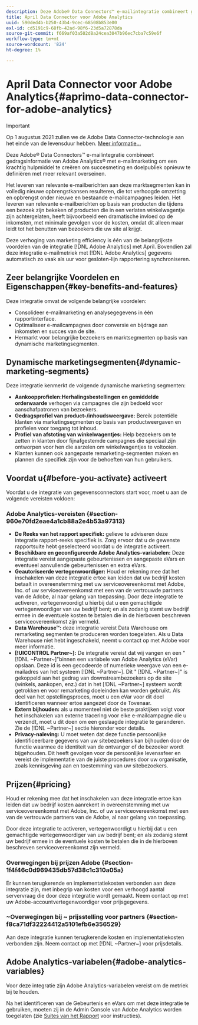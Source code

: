 ```yaml
---
description: Deze Adobe® Data Connectors™ e-mailintegratie combineert gedragsinformatie van Adobe Analytics® met e-mailmarketing om een krachtig hulpmiddel te creëren om succesmeting en doelpubliek opnieuw te definiëren met meer relevant overseinen.
title: April Data Connector voor Adobe Analytics
uuid: 590ded4b-b250-43b4-9cec-68508b853e00
exl-id: cd5191c9-68fb-42ad-98f6-23d5a72878da
source-git-commit: f669af03a502d8a24cea3047b96ec7cba7c59e6f
workflow-type: tm+mt
source-wordcount: '824'
ht-degree: 1%

---
```


# April Data Connector voor Adobe Analytics{#aprimo-data-connector-for-adobe-analytics}

>[!IMPORTANT]
>
>Op 1 augustus 2021 zullen we de Adobe Data Connector-technologie aan het einde van de levensduur hebben. [Meer informatie...](/help/import/data-connectors/data-connectors-eol.md)

Deze Adobe® Data Connectors™ e-mailintegratie combineert gedragsinformatie van Adobe Analytics® met e-mailmarketing om een krachtig hulpmiddel te creëren om succesmeting en doelpubliek opnieuw te definiëren met meer relevant overseinen.

Het leveren van relevante e-mailberichten aan deze marktsegmenten kan in volledig nieuwe opbrengstkansen resulteren, die tot verhoogde omzetting en opbrengst onder nieuwe en bestaande e-mailcampagnes leiden. Het leveren van relevante e-mailberichten op basis van producten die tijdens een bezoek zijn bekeken of producten die in een verlaten winkelwagentje zijn achtergelaten, heeft bijvoorbeeld een dramatische invloed op de inkomsten, met minimale gevolgen voor de kosten, omdat dit alleen maar leidt tot het benutten van bezoekers die uw site al krijgt.

Deze verhoging van marketing efficiency is één van de belangrijkste voordelen van de integratie [!DNL Adobe Analytics] met April. Bovendien zal deze integratie e-mailmetriek met [!DNL Adobe Analytics] gegevens automatisch zo vaak als uur voor gesloten-lijn rapportering synchroniseren.

## Zeer belangrijke Voordelen en Eigenschappen{#key-benefits-and-features}

Deze integratie omvat de volgende belangrijke voordelen:

* Consolideer e-mailmarketing en analysegegevens in één rapportinterface.
* Optimaliseer e-mailcampagnes door conversie en bijdrage aan inkomsten en succes van de site.
* Hermarkt voor belangrijke bezoekers en marktsegmenten op basis van dynamische marketingsegmenten.

## Dynamische marketingsegmenten{#dynamic-marketing-segments}

Deze integratie kenmerkt de volgende dynamische marketing segmenten:

* **Aankoopprofielen:Herhalingsbestellingen en gemiddelde orderwaarde** verhogen via campagnes die zijn bedoeld voor aanschafpatronen van bezoekers.
* **Gedragsprofiel van product-/inhoudsweergave:** Bereik potentiële klanten via marketingsegmenten op basis van productweergaven en profielen voor toegang tot inhoud.
* **Profiel van afstoting van winkelwagentjes:** Help bezoekers om te zetten in klanten door fijnafgestemde campagnes die speciaal zijn ontworpen voor hen die aarzelen om winkelwagentjes te voltooien.
* Klanten kunnen ook aangepaste remarketing-segmenten maken en plannen die specifiek zijn voor de behoeften van hun gebruikers.

## Voordat u{#before-you-activate} activeert

Voordat u de integratie van gegevensconnectors start voor, moet u aan de volgende vereisten voldoen:

### Adobe Analytics-vereisten {#section-960e70fd2eae4a1cb88a2e4b53a97313}

* **De Reeks van het rapport specifiek:** gelieve te adviseren deze integratie rapport-reeks specifiek is. Zorg ervoor dat u de gewenste rapportsuite hebt geselecteerd voordat u de integratie activeert.
* **Beschikbare en geconfigureerde Adobe Analytics-variabelen:** Deze integratie vereist aangepaste gebeurtenissen en aangepaste eVars en eventueel aanvullende gebeurtenissen en extra eVars.
* **Geautoriseerde vertegenwoordiger:** Houd er rekening mee dat het inschakelen van deze integratie ertoe kan leiden dat uw bedrijf kosten betaalt in overeenstemming met uw serviceovereenkomst met Adobe, Inc. of uw serviceovereenkomst met een van de vertrouwde partners van de Adobe, al naar gelang van toepassing. Door deze integratie te activeren, vertegenwoordigt u hierbij dat u een gemachtigde vertegenwoordiger van uw bedrijf bent; en als zodanig stemt uw bedrijf ermee in de eventuele kosten te betalen die in de hierboven beschreven serviceovereenkomst zijn vermeld.
* **Data Warehouse™:** deze integratie vereist Data Warehouse om remarketing segmenten te produceren worden toegelaten. Als u Data Warehouse niet hebt ingeschakeld, neemt u contact op met Adobe voor meer informatie.
* **[!UICONTROL Partner~]:** De integratie vereist dat wij vangen en een &quot; [!DNL ~Partner~]&quot;binnen een variabele van Adobe Analytics (eVar) opslaan. Deze id is een gecodeerde of numerieke weergave van een e-mailadres van het systeem [!DNL ~Partner~]. Dit &quot; [!DNL ~Partner~]&quot; is gekoppeld aan het gedrag van downstreambezoekers op de site (winkels, aankopen, enz.) dat in het [!DNL ~Partner~] systeem wordt getrokken en voor remarketing doeleinden kan worden gebruikt. Als deel van het opstellingsproces, moet u een eVar voor dit doel identificeren wanneer ertoe aangezet door de Tovenaar.
* **Extern bijhouden:** als u momenteel niet de beste praktijken volgt voor het inschakelen van externe tracering voor elke e-mailcampagne die u verzendt, moet u dit doen om een geslaagde integratie te garanderen. Zie de [!DNL ~Partner~] sectie hieronder voor details.
* **Privacy-naleving:** U moet weten dat deze functie persoonlijke identificeerbare gegevens van uw sitebezoekers kan bijhouden door de functie waarmee de identiteit van de ontvanger of de bezoeker wordt bijgehouden. Dit heeft gevolgen voor de persoonlijke levenssfeer en vereist de implementatie van de juiste procedures door uw organisatie, zoals kennisgeving aan en toestemming van uw sitebezoekers.

## Prijzen{#pricing}

Houd er rekening mee dat het inschakelen van deze integratie ertoe kan leiden dat uw bedrijf kosten aanrekent in overeenstemming met uw serviceovereenkomst met Adobe, Inc. of uw serviceovereenkomst met een van de vertrouwde partners van de Adobe, al naar gelang van toepassing.

Door deze integratie te activeren, vertegenwoordigt u hierbij dat u een gemachtigde vertegenwoordiger van uw bedrijf bent; en als zodanig stemt uw bedrijf ermee in de eventuele kosten te betalen die in de hierboven beschreven serviceovereenkomst zijn vermeld.

### Overwegingen bij prijzen Adobe {#section-1f4f46c0d969435db57d38c1c310a05a}

Er kunnen terugkerende en implementatiekosten verbonden aan deze integratie zijn, met inbegrip van kosten voor een verhoogd aantal servervraag die door deze integratie wordt gemaakt. Neem contact op met uw Adobe-accountvertegenwoordiger voor prijsgegevens.

### ~Overwegingen bij ~ prijsstelling voor partners  {#section-f8ca71df32224412a5101efb6e356529}

Aan deze integratie kunnen terugkerende kosten en implementatiekosten verbonden zijn. Neem contact op met [!DNL ~Partner~] voor prijsdetails.

## Adobe Analytics-variabelen{#adobe-analytics-variables}

Voor deze integratie zijn Adobe Analytics-variabelen vereist om de metriek bij te houden.

Na het identificeren van de Gebeurtenis en eVars om met deze integratie te gebruiken, moeten zij in de Admin Console van Adobe Analytics worden toegelaten (zie [Suites van het Rapport](https://experienceleague.adobe.com/docs/analytics/admin/manage-report-suites/report-suites-admin.html) voor instructies).
